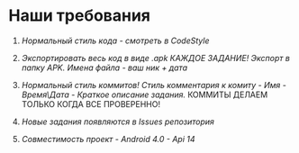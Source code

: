 Наши требования
=================

1) *Нормальный стиль кода - смотреть в CodeStyle*

2) *Экспортировать весь код в виде .apk КАЖДОЕ ЗАДАНИЕ! Экспорт в папку APK. Имена файла - ваш ник + дата*

3) *Нормальный стиль коммитов! Стиль комментария к комиту - Имя - Время\Дата - Краткое описание задания.*
КОММИТЫ ДЕЛАЕМ ТОЛЬКО КОГДА ВСЕ ПРОВЕРЕННО!

4) *Новые задания появляются в Issues репозитория*

5) *Совместимость проект - Android 4.0 - Api 14*

